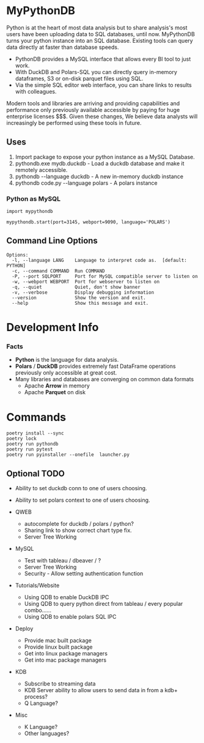# MyPythonDB

Python is at the heart of most data analysis but to share analysis's most users have been uploading data to SQL databases, until now.
MyPythonDB turns your python instance into an SQL database. Existing tools can query data directly at faster than database speeds.

- PythonDB provides a MySQL interface that allows every BI tool to just work.
- With DuckDB and Polars-SQL you can directly query in-memory dataframes, S3 or on-disk parquet files using SQL.
- Via the simple SQL editor web interface, you can share links to results with colleagues.

Modern tools and libraries are arriving and providing capabilities and performance only previously available accessible by paying for 
huge enterprise licenses $$$. Given these changes, We believe data analysts will increasingly be performed using these tools in future.

## Uses

1. Import package to expose your python instance as a MySQL Database.
2. pythondb.exe mydb.duckdb - Load a duckdb database and make it remotely accessible.
3. pythondb --language duckdb - A new in-memory duckdb instance
4. pythondb code.py --language polars - A polars instance

### Python as MySQL

```
import mypythondb

mypythondb.start(port=3145, webport=9090, language='POLARS')
```

## Command Line Options

```
Options:
  -l, --language LANG    Language to interpret code as.  [default: PYTHON]
  -c, --command COMMAND  Run COMMAND
  -P, --port SQLPORT     Port for MySQL compatible server to listen on
  -w, --webport WEBPORT  Port for webserver to listen on
  -q, --quiet            Quiet, don't show banner
  -v, --verbose          Display debugging information
  --version              Show the version and exit.
  --help                 Show this message and exit.
```

# Development Info

### Facts

- **Python** is the language for data analysis.
- **Polars** / **DuckDB** provides extremely fast DataFrame operations previously only accessible at great cost.
- Many libraries and databases are converging on common data formats
    - Apache **Arrow** in memory
    - Apache **Parquet** on disk


# Commands
```
poetry install --sync
poetry lock
poetry run pythondb
poetry run pytest
poetry run pyinstaller --onefile  launcher.py
```
## Optional TODO

- Ability to set duckdb conn to one of users choosing.
- Ability to set polars context to one of users choosing.

- QWEB
	- autocomplete for duckdb / polars / python?
	- Sharing link to show correct chart type fix.
	- Server Tree Working
- MySQL
	- Test with tableau / dbeaver / ?
	- Server Tree Working
	- Security - Allow setting authentication function
- Tutorials/Website
	- Using QDB to enable DuckDB IPC
	- Using QDB to query python direct from tableau / every popular combo......
	- Using QDB to enable polars SQL IPC
- Deploy
	- Provide mac built package
	- Provide linux built package
	- Get into linux package managers
	- Get into mac package managers 
- KDB
	- Subscribe to streaming data
	- KDB Server ability to allow users to send data in from a kdb+ process?
	- Q Language?
- Misc
    - K Language?
    - Other languages?
